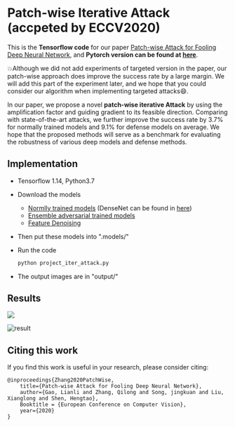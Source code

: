 # Patch-wise Iterative  Attack (accpeted by ECCV2020)
This is the **Tensorflow code** for our paper [Patch-wise Attack for Fooling Deep Neural Network](http://arxiv.org/abs/2007.06765), and **Pytorch version can be found at [here](https://github.com/qilong-zhang/Patch-wise-iterative-attack/tree/master/Pytorch%20version)**.

:boom:Although we did not add experiments of targeted version in the paper, our patch-wise approach does improve the success rate by a large margin. We will add this part of the experiment later, and we hope that you could consider our algorithm when implementing targeted attacks:smile:.

In our paper, we propose a novel  **patch-wise iterative  Attack** by using the amplification factor and guiding gradient to its feasible direction. Comparing with state-of-the-art attacks, we further improve the success rate by 3.7\% for normally trained models and 9.1\% for defense models on average. We hope that the proposed methods will serve as a benchmark for evaluating the robustness of various deep models and defense methods.

## Implementation
- Tensorflow 1.14, Python3.7

- Download the models

  - [Normlly trained models](https://github.com/tensorflow/models/tree/master/research/slim#Pretrained) (DenseNet can be found in [here](https://github.com/flyyufelix/DenseNet-Keras))
  - [Ensemble  adversarial trained models](https://github.com/tensorflow/models/tree/master/research/adv_imagenet_models?spm=5176.12282029.0.0.3a9e79b7cynrQf)
  - [Feature  Denoising](https://github.com/facebookresearch/ImageNet-Adversarial-Training)

- Then put these models into ".models/"

- Run the code

  ```python
  python project_iter_attack.py
  ```

- The output images are in "output/"



## Results

![](https://github.com/qilong-zhang/patch-wise-iterative-attack/blob/master/readme_img/illustration.png)

![result](https://github.com/qilong-zhang/patch-wise-iterative-attack/blob/master/readme_img/result.png)



## Citing this work

If you find this work is useful in your research, please consider citing:

```
@inproceedings{Zhang2020PatchWise,
    title={Patch-wise Attack for Fooling Deep Neural Network},
    author={Gao, Lianli and Zhang, Qilong and Song, jingkuan and Liu, Xianglong and Shen, Hengtao},
    Booktitle = {European Conference on Computer Vision},
    year={2020}
}
```

